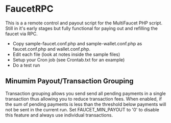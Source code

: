 FaucetRPC
=========

This is a a remote control and payout script for the MultiFaucet PHP script.  Still in it's early stages but fully functional for paying out and refilling the faucet via RPC.

- Copy sample-faucet.conf.php and sample-wallet.conf.php as faucet.conf.php and wallet.conf.php.
- Edit each file (look at notes inside the sample files)
- Setup your Cron job (see Crontab.txt for an example)
- Do a test run

Minumim Payout/Transaction Grouping
-----------------------------------

Transaction grouping allows you send send all pending payments in a single transaction thus allowing you to reduce transaction fees. 
When enabled, if the sum of pending payments is less than the threshold below payments will not be sent in the current run. Set FAUCET_MIN_PAYOUT to '0' to disable this feature and always use individual transactions.